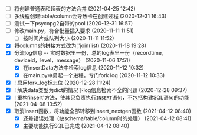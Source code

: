 - [ ] 将创建普通表和超表的方法合并 (2021-04-25 12:42)
- [ ] 多线程创建table/column会导致卡在创建过程 (2020-12-31 16:43)
- [ ] 测试一下psycopg2自带的pool (2020-12-31 16:57)
- [ ] 修改main.py，符合批量插入要求 (2020-11-11 11:51)
  - [ ] 按时间片或队列大小 (2020-11-11 11:52)
- [X] 将columns的拼接方式改为','join(list) (2020-11-18 19:28)
- [X] 分流log信息 -- 实时数据里一份，总的log表里一份（recordtime，deviceid，level，message） (2020-11-06 17:51)
  - [X] 在insertData方法中检索log信息 (2020-11-12 10:32)
  - [X] 在main.py中另起一个进程，专门fork log (2020-11-12 10:33)
- [X] ! 启用fork_log标志位 (2020-12-28 11:24)
- [X] ! 解决data类型为dict的情况下log信息检索不全的问题 (2020-12-28 09:37)
- [X] ! 重构'insert'方法，使其只负责执行`INSERT`语句，不包括构建SQL语句的功能 (2021-04-08 13:52)
- [X] 取消insert函数，将功能全部转移到insert_nextgen函数 (2021-04-12 08:40)
  - [X] 还差错误处理（缺schema/table/column时的处理） (2021-04-12 08:41)
  - [X] 主要功能执行SQL已完成 (2021-04-12 08:40)
